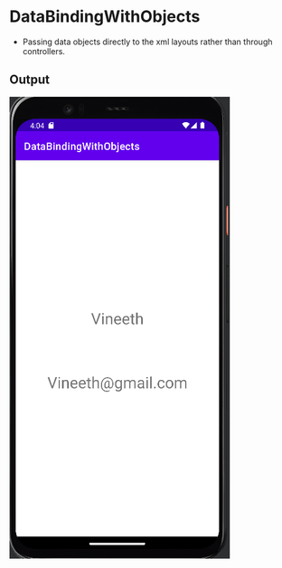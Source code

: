 # DataBindingWithObjects
- Passing data objects directly to the xml layouts rather than through controllers.

## Output

![img1](https://github.com/kuluruvineeth/AdvancedAndroidDevelopment/blob/2.DataBindingWithObjects/screenshots/img.png)

